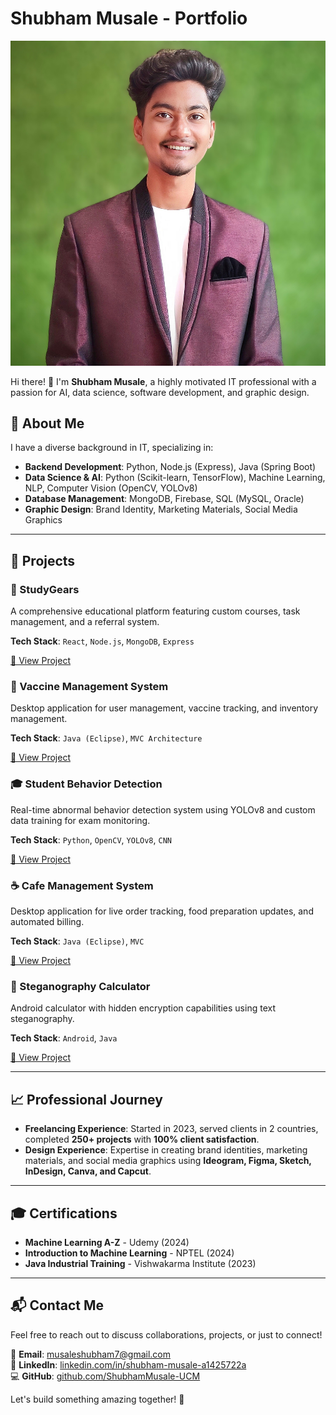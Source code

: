 # Shubham Musale - Portfolio

![Shubham Musale](src/publicImages/IMG_20240511_172116~2.jpg)

Hi there! 👋 I'm **Shubham Musale**, a highly motivated IT professional with a passion for AI, data science, software development, and graphic design.

## 🚀 About Me

I have a diverse background in IT, specializing in:

- **Backend Development**: Python, Node.js (Express), Java (Spring Boot)
- **Data Science & AI**: Python (Scikit-learn, TensorFlow), Machine Learning, NLP, Computer Vision (OpenCV, YOLOv8)
- **Database Management**: MongoDB, Firebase, SQL (MySQL, Oracle)
- **Graphic Design**: Brand Identity, Marketing Materials, Social Media Graphics

---

## 📌 Projects

### 🏫 StudyGears
A comprehensive educational platform featuring custom courses, task management, and a referral system.

**Tech Stack**: `React`, `Node.js`, `MongoDB`, `Express`

[🔗 View Project](#)

### 💉 Vaccine Management System
Desktop application for user management, vaccine tracking, and inventory management.

**Tech Stack**: `Java (Eclipse)`, `MVC Architecture`

[🔗 View Project](#)

### 🎓 Student Behavior Detection
Real-time abnormal behavior detection system using YOLOv8 and custom data training for exam monitoring.

**Tech Stack**: `Python`, `OpenCV`, `YOLOv8`, `CNN`

[🔗 View Project](#)

### ☕ Cafe Management System
Desktop application for live order tracking, food preparation updates, and automated billing.

**Tech Stack**: `Java (Eclipse)`, `MVC`

[🔗 View Project](#)

### 🔐 Steganography Calculator
Android calculator with hidden encryption capabilities using text steganography.

**Tech Stack**: `Android`, `Java`

[🔗 View Project](#)

---

## 📈 Professional Journey

- **Freelancing Experience**: Started in 2023, served clients in 2 countries, completed **250+ projects** with **100% client satisfaction**.
- **Design Experience**: Expertise in creating brand identities, marketing materials, and social media graphics using **Ideogram, Figma, Sketch, InDesign, Canva, and Capcut**.

---

## 🎓 Certifications

- **Machine Learning A-Z** - Udemy (2024)
- **Introduction to Machine Learning** - NPTEL (2024)
- **Java Industrial Training** - Vishwakarma Institute (2023)

---

## 📬 Contact Me

Feel free to reach out to discuss collaborations, projects, or just to connect!

📧 **Email**: [musaleshubham7@gmail.com](mailto:musaleshubham7@gmail.com)  
🔗 **LinkedIn**: [linkedin.com/in/shubham-musale-a1425722a](https://www.linkedin.com/in/shubham-musale-a1425722a/)  
💻 **GitHub**: [github.com/ShubhamMusale-UCM](https://github.com/ShubhamMusale-UCM)  

Let's build something amazing together! 🚀
